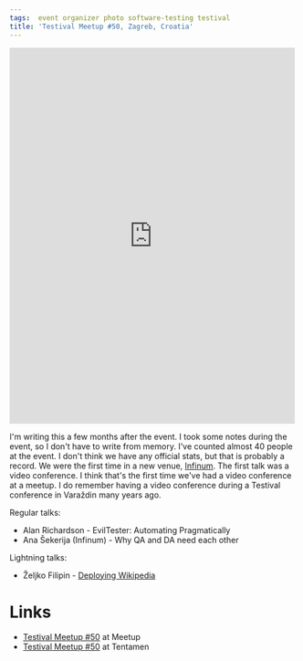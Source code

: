 ```yaml
---
tags:  event organizer photo software-testing testival
title: 'Testival Meetup #50, Zagreb, Croatia'
---
```

<iframe src="https://www.facebook.com/plugins/post.php?href=https%3A%2F%2Fwww.facebook.com%2Fmedia%2Fset%2F%3Fset%3Da.10157699044382290%26type%3D3&width=500" width="500" height="659" style="border:none;overflow:hidden" scrolling="no" frameborder="0" allowTransparency="true" allow="encrypted-media"></iframe>

I'm writing this a few months after the event. I took some notes during the event, so I don't have to write from memory. I've counted almost 40 people at the event. I don't think we have any official stats, but that is probably a record. We were the first time in a new venue, [Infinum](https://infinum.co/). The first talk was a video conference. I think that's the first time we've had a video conference at a meetup. I do remember having a video conference during a Testival conference in Varaždin many years ago.

Regular talks:

- Alan Richardson - EvilTester: Automating Pragmatically
- Ana Šekerija (Infinum) - Why QA and DA need each other

Lightning talks:

- Željko Filipin - [Deploying Wikipedia](https://wikitech.wikimedia.org/wiki/Heterogeneous_deployment/Train_deploys)

# Links

- [Testival Meetup #50](https://www.meetup.com/testival/events/259529653/) at Meetup
- [Testival Meetup #50](https://blog.tentamen.eu/meetup-and-learn-automating-pragmatically-and-data-analytics/) at Tentamen
